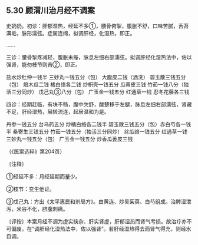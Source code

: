 ## 5.30 顾渭川治月经不调案

史奶奶。初诊：肝郁湿热，经延不多①，腰骨俯掣，腹胀不舒，口味苦腻，舌苔满垢，脉形濡弦。症属连绵，拟调肝经，化湿热，即正。

……

三诊：腰骨掣疼减轻，腹胀未痊，脉息左细右部濡弦。拟调肝经化湿热法中，佐以强肾，能勿枝节则吉②，即正。

盐水炒杜仲一钱半 三妙丸一钱五分（包） 大腹皮二钱（酒洗） 碧玉散三钱五分（包） 焙木瓜二钱 橘白络各二钱 炒枳壳一钱五分 瓜蒂皮三钱 竹茹一钱八分（独活三分同炒） 戊己丸③八分（包） 广玉金一钱五分 红通草一钱 忍冬花藤各三钱

四诊：经期赶临，有块不畅，腹中欠舒，酸楚移于左腿，脉息左细右部濡弦，肾藏不足，肝经湿热，展转流连，起居温和为是。

丹参一钱五分 台乌药五分 炒橘白络各二钱半 碧玉散三钱五分（包）赤白芍各一钱半 桑寄生三钱五分 竹茹一钱五分（独活三分同炒） 丝瓜络一钱五分 红通草一钱 三妙丸一钱五分（包） 广玉金一钱五分 炒香瓜蒌皮三钱

（《医案选粹》第204页）

〔注释〕

①经延不多：月经延期而量少。

②枝节：变生他证。

③戊己丸：方出《太平惠民和剂局方》。由黄连、炒吴茱萸、白芍组成。治脾湿泄泻，米谷不化，脐腹刺痛。

〔评按〕本案月经不调为虚实挟杂、肝实肾虚，肝郁湿热而肾气亏损。故治疗亦不可偏废，在“调肝经化湿热法中，佐以强肾”。若肝经湿热得去而肾气得充，则经水自调。
